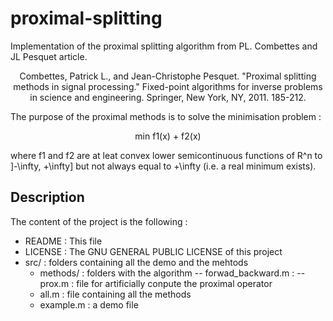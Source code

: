 # proximal-splitting
Implementation of the proximal splitting algorithm from PL. Combettes and JL Pesquet article.

<p align="center">
Combettes, Patrick L., and Jean-Christophe Pesquet. "Proximal splitting methods in signal processing." Fixed-point algorithms for inverse problems in science and engineering. Springer, New York, NY, 2011. 185-212.
</p>

The purpose of the proximal methods is to solve the minimisation problem : 
<p align="center">
min f1(x) + f2(x) 
</p>
where f1 and f2 are at leat convex lower semicontinuous functions of R^n to ]-\infty, +\infty] but not always equal to +\infty (i.e. a real minimum exists). 


## Description
The content of the project is the following : 

- README : This file 
- LICENSE : The GNU GENERAL PUBLIC LICENSE of this project
- src/ : folders containing all the demo and the mehtods
	-  methods/ : folders with the algorithm 
		-- forwad_backward.m : 
		-- prox.m : file for artificially conpute the proximal operator
	- all.m : file containing all the methods 
	- example.m : a demo file

